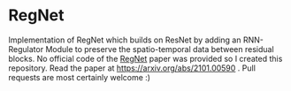 # RegNet
Implementation of RegNet which builds on ResNet by adding an RNN-Regulator Module to preserve the spatio-temporal data between residual blocks.
No official code of the [RegNet]( https://arxiv.org/abs/2101.00590) paper was provided so I created this repository. Read the paper at https://arxiv.org/abs/2101.00590 . Pull requests
are most certainly welcome :)
